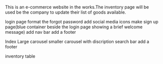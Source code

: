 This is an e-commerce website in the works.The inventory page will be used be the company to update their list of goods available.

login page
format the forgot password
add social media icons
make sign up page(blue container beside the login page showing a brief welcome message)
add nav bar
add a footer

Index
Large carousel
smaller carousel with discription
search bar
add a footer

inventory table

